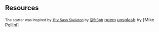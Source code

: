 

## Resources

<small>The starter was inspired by [11ty Sass Skeleton](https://github.com/5t3ph/11ty-sass-skeleton) by [@5t3ph](https://twitter.com/5t3ph)</small>
[poem](https://www.public-domain-poetry.com/john-clare/early-love-12528)
[unsplash](href="https://unsplash.com/s/photos/springtime-field?utm_source=unsplash&utm_medium=referral&utm_content=creditCopyText") by [Mike Pellini]

